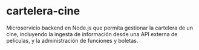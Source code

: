 # cartelera-cine
Microservicio backend en Node.js que permita gestionar la cartelera de un cine, incluyendo la ingesta de información desde una API externa de películas, y la administración de funciones y boletas.
